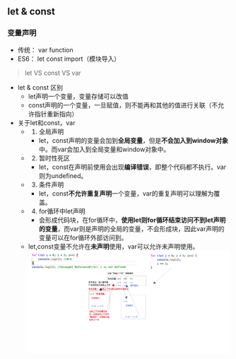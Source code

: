 ## let & const
### 变量声明
- 传统： var function
- ES6： let const import（模块导入）

> let VS const VS var
- let & const 区别
  - let声明一个变量，变量存储可以改值
  - const声明的一个变量，一旦赋值，则不能再和其他的值进行关联（不允许指针重新指向）
- 关于let和const，var
  - 1. 全局声明
    - let，const声明的变量会加到**全局变量**，但是**不会加入到window对象**中。而var会加入到全局变量和window对象中。
  - 2. 暂时性死区
    - let，const在声明前使用会出现**编译错误**，即整个代码都不执行。var则为undefined。
  - 3. 条件声明
    - let，const**不允许重复声明**一个变量，var的重复声明可以理解为覆盖。
  - 4. for循环中let声明
    - 会形成代码块，在for循环中，**使用let则for循环结束访问不到let声明的变量**，而var则是声明的全局的变量，不会形成块，因此var声明的变量可以在for循环外部访问到。
  - let,const变量不允许在**未声明**使用，var可以允许未声明使用。
![let在for循环的执行](./assets/04_闭包作用域练习题/let在for循环的执行.png)
